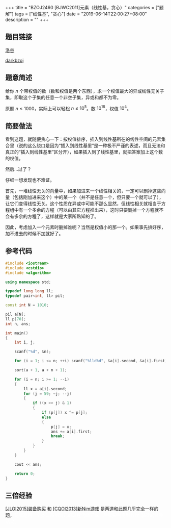 +++
title = "BZOJ2460 [BJWC2011]元素（线性基，贪心）"
categories = ["题解"]
tags = ["线性基", "贪心"]
date = "2019-06-14T22:00:27+08:00"
description = ""
+++


## 题目链接

[洛谷](https://www.luogu.org/problemnew/show/P4570)

[darkbzoj](http://darkbzoj.tk/problem/2460)

## 题意简述

给你 $n$ 个带权值的数（数和权值是两个东西），求一个权值最大的异或线性无关子集，即取这个子集的任意一个非空子集，异或和都不为零。

原题 $n\le1000$，实际上可以轻松 $n\le10^5$。数 $10^{18}$，权值 $10^4$。

<!--more-->

## 简要做法

看到这题，就随便贪心一下：按权值排序，插入到线性基所在的线性空间的元素集合里（说的这么绕口是因为“插入到线性基里”是一种极不严谨的表述，而且无法和真正的“插入到线性基里”区分开），如果插入到了线性基里，就把答案加上这个数的权值。

然后...过了？

仔细一想发现也不难证。

首先，一堆线性无关的向量中，如果加进来一个线性相关的，一定可以删掉这些向量（包括刚加进来这个）中的某一个（并不是任意一个，但只要一个就可以了），让它们变得线性无关。这个性质在异或中可能不那么显然，但线性相关就相当于方程组中有一个多余的方程（可以由其它方程推出来），这时只要删掉一个方程就不会有多余的方程了，这样就是大家所熟知的了。

因此，考虑加入一个元素时删掉谁呢？当然是权值小的那一个。如果事先排好序，加不进去的时候不加就好了。

## 参考代码

```cpp
#include <iostream>
#include <cstdio>
#include <algorithm>

using namespace std;

typedef long long ll;
typedef pair<int, ll> pil; 

const int N = 1010;

pil a[N];
ll p[70];
int n, ans;

int main()
{
    int i, j;

    scanf("%d", &n);

    for (i = 1; i <= n; ++i) scanf("%lld%d", &a[i].second, &a[i].first);

    sort(a + 1, a + n + 1);

    for (i = n; i >= 1; --i)
    {
        ll x = a[i].second;
        for (j = 59; ~j; --j)
        {
            if ((x >> j) & 1)
            {
                if (p[j]) x ^= p[j];
                else
                {
                    p[j] = x;
                    ans += a[i].first;
                    break;
                }
            }
        }
    }

    cout << ans;

    return 0;
}
```

## 三倍经验

[[JLOI2015]装备购买](https://www.luogu.org/problemnew/show/P3265)  和 [[CQOI2013]新Nim游戏](https://www.luogu.org/problemnew/show/P4301) 是两道和此题几乎完全一样的题，<font color = "white">前者是用一个类似高斯消元的过程代替异或，后者要利用到 Nim 游戏的经典结论。</font>